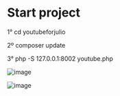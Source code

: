 # Start project

1° cd youtubeforjulio

2º composer update

3° php -S 127.0.0.1:8002 youtube.php

![image](https://github.com/Jandelson/youtubeforjulio/assets/1526849/8e4ef9cf-b6ac-4b44-a977-e1c3fd3dfc08)

![image](https://github.com/Jandelson/youtubeforjulio/assets/1526849/81a5273e-e267-4c98-8b4e-5f808c489d59)
